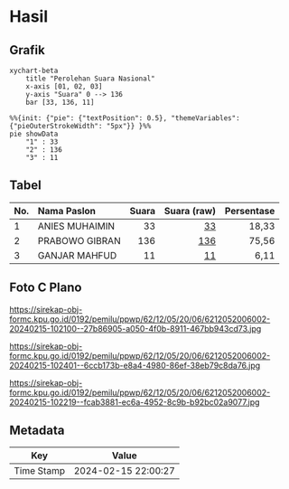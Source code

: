 # Hasil

## Grafik

```mermaid
xychart-beta
    title "Perolehan Suara Nasional"
    x-axis [01, 02, 03]
    y-axis "Suara" 0 --> 136
    bar [33, 136, 11]
```

```mermaid
%%{init: {"pie": {"textPosition": 0.5}, "themeVariables": {"pieOuterStrokeWidth": "5px"}} }%%
pie showData
    "1" : 33
    "2" : 136
    "3" : 11
```

## Tabel

| No. | Nama Paslon    | Suara | Suara (raw) | Persentase |
|:--- |:-------------- | -----:| -----------:| ----------:|
| 1   | ANIES MUHAIMIN | 33    | [33][p-1]   | 18,33      |
| 2   | PRABOWO GIBRAN | 136   | [136][p-2]  | 75,56      |
| 3   | GANJAR MAHFUD  | 11    | [11][p-3]   | 6,11       |


[p-1]: https://github.com/gigit-pemilu/pemilu-2024/blob/main/pilpres/hitung-suara/sub/62-kalimantan-tengah/sub/12-murung-raya/sub/05-sumber-barito/sub/2006-teluk-jolo/sub/002-tps/sub/paslon-1.txt
[p-2]: https://github.com/gigit-pemilu/pemilu-2024/blob/main/pilpres/hitung-suara/sub/62-kalimantan-tengah/sub/12-murung-raya/sub/05-sumber-barito/sub/2006-teluk-jolo/sub/002-tps/sub/paslon-2.txt
[p-3]: https://github.com/gigit-pemilu/pemilu-2024/blob/main/pilpres/hitung-suara/sub/62-kalimantan-tengah/sub/12-murung-raya/sub/05-sumber-barito/sub/2006-teluk-jolo/sub/002-tps/sub/paslon-3.txt

## Foto C Plano

https://sirekap-obj-formc.kpu.go.id/0192/pemilu/ppwp/62/12/05/20/06/6212052006002-20240215-102100--27b86905-a050-4f0b-8911-467bb943cd73.jpg

https://sirekap-obj-formc.kpu.go.id/0192/pemilu/ppwp/62/12/05/20/06/6212052006002-20240215-102401--6ccb173b-e8a4-4980-86ef-38eb79c8da76.jpg

https://sirekap-obj-formc.kpu.go.id/0192/pemilu/ppwp/62/12/05/20/06/6212052006002-20240215-102219--fcab3881-ec6a-4952-8c9b-b92bc02a9077.jpg


## Metadata

| Key        | Value               |
| ---------- | ------------------- |
| Time Stamp | 2024-02-15 22:00:27 |



